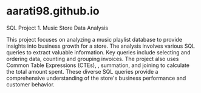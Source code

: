 # aarati98.github.io
SQL Project 1. Music Store Data Analysis



This project focuses on analyzing a music playlist database to provide insights into business growth for a store. The analysis involves various SQL queries to extract valuable information. Key queries include selecting and ordering data, counting and grouping invoices. The project also uses Common Table Expressions (CTEs), , summation, and joining to calculate the total amount spent. These diverse SQL queries provide a comprehensive understanding of the store's business performance and customer behavior.
